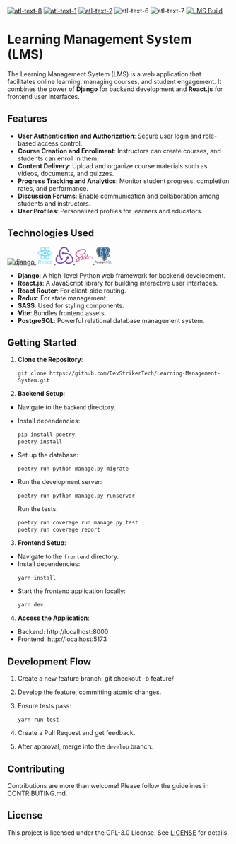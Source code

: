 [![atl-text-8](https://img.shields.io/badge/Version-4.2.7-blueviolet?logo=Django&style=flat)](https://www.djangoproject.com/) [![atl-text-1](https://img.shields.io/badge/Version-18-blue?logo=React&style=flat)](https://react.dev/) [![atl-text-2](https://img.shields.io/badge/Version-3.10-red?logo=Python&style=flat)](https://www.python.org/) ![atl-text-6](https://img.shields.io/badge/license-GPL-lightgrey) ![atl-text-7](https://img.shields.io/badge/coverage-83-green) [![LMS Build](https://github.com/DevStrikerTech/Learning-Management-System/actions/workflows/backend_build.yml/badge.svg)](https://github.com/DevStrikerTech/Learning-Management-System/actions/workflows/backend_build.yml)

# Learning Management System (LMS)

The Learning Management System (LMS) is a web application that facilitates online learning, managing courses, and student engagement. It combines the power of **Django** for backend development and **React.js** for frontend user interfaces.

## Features

- **User Authentication and Authorization**: Secure user login and role-based access control.
- **Course Creation and Enrollment**: Instructors can create courses, and students can enroll in them.
- **Content Delivery**: Upload and organize course materials such as videos, documents, and quizzes.
- **Progress Tracking and Analytics**: Monitor student progress, completion rates, and performance.
- **Discussion Forums**: Enable communication and collaboration among students and instructors.
- **User Profiles**: Personalized profiles for learners and educators.

## Technologies Used

<p align="left">
   <a href="https://www.djangoproject.com/" target="blank" rel="noreferrer"> <img src="https://cdn.worldvectorlogo.com/logos/django.svg" alt="django" width="40" height="40"/> </a>
    <a href="https://reactjs.org/" target="blank" rel="noreferrer"> <img src="https://raw.githubusercontent.com/devicons/devicon/master/icons/react/react-original-wordmark.svg" alt="react" width="40" height="40"/> </a>
   <a href="https://redux.js.org" target="blank" rel="noreferrer"> <img src="https://raw.githubusercontent.com/devicons/devicon/master/icons/redux/redux-original.svg" alt="redux" width="40" height="40"/> 
   </a> <a href="https://sass-lang.com" target="blank" rel="noreferrer"> <img src="https://raw.githubusercontent.com/devicons/devicon/master/icons/sass/sass-original.svg" alt="sass" width="40" height="40"/> </a>
   <a href="https://www.postgresql.org" target="blank" rel="noreferrer"> <img src="https://raw.githubusercontent.com/devicons/devicon/master/icons/postgresql/postgresql-original-wordmark.svg" alt="postgresql" width="40" height="40"/> </a> 
</p>


- **Django**: A high-level Python web framework for backend development.
- **React.js**: A JavaScript library for building interactive user interfaces.
- **React Router**: For client-side routing.
- **Redux**: For state management.
- **SASS**: Used for styling components.
- **Vite**: Bundles frontend assets.
- **PostgreSQL**: Powerful relational database management system.

## Getting Started

1. **Clone the Repository**:

   ```
   git clone https://github.com/DevStrikerTech/Learning-Management-System.git
   ```

2. **Backend Setup**:

- Navigate to the `backend` directory.
- Install dependencies:

  ```
  pip install poetry
  poetry install
  ```

- Set up the database:
  ```
  poetry run python manage.py migrate
  ```
- Run the development server:
  ```
  poetry run python manage.py runserver
  ```
  Run the tests:
  ```
  poetry run coverage run manage.py test
  poetry run coverage report
  ```

3. **Frontend Setup**:

- Navigate to the `frontend` directory.
- Install dependencies:
  ```
  yarn install
  ```
- Start the frontend application locally:
  ```
  yarn dev
  ```

4. **Access the Application**:

- Backend: http://localhost:8000
- Frontend: http://localhost:5173

## Development Flow

1. Create a new feature branch:
   git checkout -b feature/<issue-number>-<short-description>

2. Develop the feature, committing atomic changes.

3. Ensure tests pass:

   ```
   yarn run test
   ```

4. Create a Pull Request and get feedback.

5. After approval, merge into the `develop` branch.

## Contributing

Contributions are more than welcome! Please follow the guidelines in CONTRIBUTING.md.

## License

This project is licensed under the GPL-3.0 License. See [LICENSE](LICENSE) for details.
